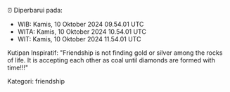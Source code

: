 ⏰ Diperbarui pada:
- WIB: Kamis, 10 Oktober 2024 09.54.01 UTC
- WITA: Kamis, 10 Oktober 2024 10.54.01 UTC
- WIT: Kamis, 10 Oktober 2024 11.54.01 UTC

Kutipan Inspiratif:
"Friendship is not finding gold or silver among the rocks of life. It is accepting each other as coal until diamonds are formed with time!!!"


Kategori: friendship

